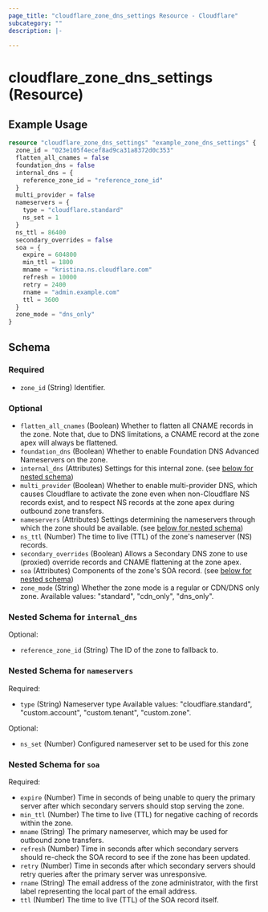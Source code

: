 ```yaml
---
page_title: "cloudflare_zone_dns_settings Resource - Cloudflare"
subcategory: ""
description: |-
  
---
```


# cloudflare_zone_dns_settings (Resource)



## Example Usage

```terraform
resource "cloudflare_zone_dns_settings" "example_zone_dns_settings" {
  zone_id = "023e105f4ecef8ad9ca31a8372d0c353"
  flatten_all_cnames = false
  foundation_dns = false
  internal_dns = {
    reference_zone_id = "reference_zone_id"
  }
  multi_provider = false
  nameservers = {
    type = "cloudflare.standard"
    ns_set = 1
  }
  ns_ttl = 86400
  secondary_overrides = false
  soa = {
    expire = 604800
    min_ttl = 1800
    mname = "kristina.ns.cloudflare.com"
    refresh = 10000
    retry = 2400
    rname = "admin.example.com"
    ttl = 3600
  }
  zone_mode = "dns_only"
}
```

<!-- schema generated by tfplugindocs -->
## Schema

### Required

- `zone_id` (String) Identifier.

### Optional

- `flatten_all_cnames` (Boolean) Whether to flatten all CNAME records in the zone. Note that, due to DNS limitations, a CNAME record at the zone apex will always be flattened.
- `foundation_dns` (Boolean) Whether to enable Foundation DNS Advanced Nameservers on the zone.
- `internal_dns` (Attributes) Settings for this internal zone. (see [below for nested schema](#nestedatt--internal_dns))
- `multi_provider` (Boolean) Whether to enable multi-provider DNS, which causes Cloudflare to activate the zone even when non-Cloudflare NS records exist, and to respect NS records at the zone apex during outbound zone transfers.
- `nameservers` (Attributes) Settings determining the nameservers through which the zone should be available. (see [below for nested schema](#nestedatt--nameservers))
- `ns_ttl` (Number) The time to live (TTL) of the zone's nameserver (NS) records.
- `secondary_overrides` (Boolean) Allows a Secondary DNS zone to use (proxied) override records and CNAME flattening at the zone apex.
- `soa` (Attributes) Components of the zone's SOA record. (see [below for nested schema](#nestedatt--soa))
- `zone_mode` (String) Whether the zone mode is a regular or CDN/DNS only zone.
Available values: "standard", "cdn_only", "dns_only".

<a id="nestedatt--internal_dns"></a>
### Nested Schema for `internal_dns`

Optional:

- `reference_zone_id` (String) The ID of the zone to fallback to.


<a id="nestedatt--nameservers"></a>
### Nested Schema for `nameservers`

Required:

- `type` (String) Nameserver type
Available values: "cloudflare.standard", "custom.account", "custom.tenant", "custom.zone".

Optional:

- `ns_set` (Number) Configured nameserver set to be used for this zone


<a id="nestedatt--soa"></a>
### Nested Schema for `soa`

Required:

- `expire` (Number) Time in seconds of being unable to query the primary server after which secondary servers should stop serving the zone.
- `min_ttl` (Number) The time to live (TTL) for negative caching of records within the zone.
- `mname` (String) The primary nameserver, which may be used for outbound zone transfers.
- `refresh` (Number) Time in seconds after which secondary servers should re-check the SOA record to see if the zone has been updated.
- `retry` (Number) Time in seconds after which secondary servers should retry queries after the primary server was unresponsive.
- `rname` (String) The email address of the zone administrator, with the first label representing the local part of the email address.
- `ttl` (Number) The time to live (TTL) of the SOA record itself.


